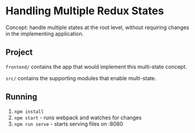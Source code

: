 # Handling Multiple Redux States

Concept: handle multiple states at the root level, without requiring changes in the implementing application.

## Project

`frontend/` contains the app that would implement this multi-state concept.

`src/` contains the supporting modules that enable multi-state.

## Running

1. `npm install`
2. `npm start` - runs webpack and watches for changes
3. `npm run serve` - starts serving files on :8080
